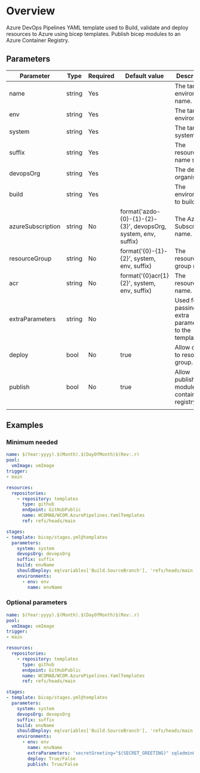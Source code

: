 # Overview

Azure DevOps Pipelines YAML template used to Build, validate and deploy resources to Azure using bicep templates. Publish bicep modules to an Azure Container Registry.

## Parameters

 **Parameter**     | **Type** | **Required** | **Default value**                                              | **Description**                                    
-------------------|----------|--------------|----------------------------------------------------------------|----------------------------------------------------
 name              | string   | Yes          |                                                                | The target environment name.                       
 env               | string   | Yes          |                                                                | The target environment.                            
 system            | string   | Yes          |                                                                | The target system.                                 
 suffix            | string   | Yes          |                                                                | The resource name suffix.                          
 devopsOrg         | string   | Yes          |                                                                | The devps organisation.                            
 build             | string   | Yes          |                                                                | The environment to build.                          
 azureSubscription | string   | No           | format('azdo-{0}-{1}-{2}-{3}', devopsOrg, system, env, suffix) | The Azure Subscription name.                       
 resourceGroup     | string   | No           | format('{0}-{1}-{2}', system, env, suffix)                     | The resource group name.                           
 acr               | string   | No           | format('{0}acr{1}{2}', system, env, suffix)                    | The resource name.                                 
 extraParameters   | string   | No           |                                                                | Used for passing extra parameters to the template. 
 deploy            | bool     | No           | true                                                           | Allow deploy to resource group.                    
 publish           | bool     | No           | true                                                           | Allow publish of modules to container registry.    
                   |          |              |                                                                |

## Examples

### Minimum needed

```yaml
name: $(Year:yyyy).$(Month).$(DayOfMonth)$(Rev:.r)
pool:
  vmImage: vmImage
trigger:
- main

resources:
  repositories:
    - repository: templates
      type: github
      endpoint: GitHubPublic
      name: WCOMAB/WCOM.AzurePipelines.YamlTemplates
      ref: refs/heads/main

stages:
- template: bicep/stages.yml@templates
  parameters:
    system: system
    devopsOrg: devopsOrg
    suffix: suffix
    build: envName
    shouldDeploy: eq(variables['Build.SourceBranch'], 'refs/heads/main')
    environments:
      - env: env
        name: envName
```

### Optional parameters

```yaml
name: $(Year:yyyy).$(Month).$(DayOfMonth)$(Rev:.r)
pool:
  vmImage: vmImage
trigger:
- main

resources:
  repositories:
    - repository: templates
      type: github
      endpoint: GitHubPublic
      name: WCOMAB/WCOM.AzurePipelines.YamlTemplates
      ref: refs/heads/main

stages:
- template: bicep/stages.yml@templates
  parameters:
    system: system
    devopsOrg: devopsOrg
    suffix: suffix
    build: envName
    shouldDeploy: eq(variables['Build.SourceBranch'], 'refs/heads/main')
    environments:
      - env: env
        name: envName
        extraParameters: 'secretGreeting="$(SECRET_GREETING)" sqladminGroupId="$(sqladminGroupId)" sqladminGroupName="$(sqladminGroupName)"'
        deploy: True/False
        publish: True/False
```